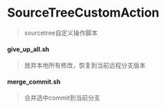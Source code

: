 # SourceTreeCustomAction

> sourcetree自定义操作脚本


#### give\_up_all.sh
> 放弃本地所有修改，恢复到当前远程分支版本

#### merge_commit.sh
> 合并选中commit到当前分支


